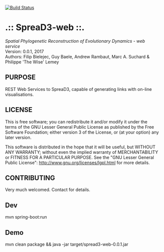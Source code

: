 [![Build Status](https://travis-ci.org/phylogeography/SpreaD3-web.svg?branch=master)](https://travis-ci.org/phylogeography/SpreaD3-web)

.:: SpreaD3-web ::.
===================

*Spatial Phylogenetic Reconstruction of Evolutionary Dynamics - web service* <br />
Version: 0.0.1, 2017 <br />
Authors: Filip Bielejec, Guy Baele, Andrew Rambaut, Marc A. Suchard & Philippe 'The Wise' Lemey <br />

## PURPOSE
REST Web Services to SpreaD3, capable of generating links with on-line visualisations.


## LICENSE
  This is free software; you can redistribute it and/or modify 
  it under the terms of the GNU Lesser General Public License as 
  published by the Free Software Foundation; either version 3 
  of the License, or (at your option) any later version. 
 
   This software is distributed in the hope that it will be useful,
   but WITHOUT ANY WARRANTY; without even the implied warranty of 
   MERCHANTABILITY or FITNESS FOR A PARTICULAR PURPOSE.  See the 
   "GNU Lesser General Public License": http://www.gnu.org/licenses/lgpl.html for more details.


## CONTRIBUTING
Very much welcomed. Contact for details.

## Dev

mvn spring-boot:run

## Demo

mvn clean package && java -jar target/spread3-web-0.0.1.jar

